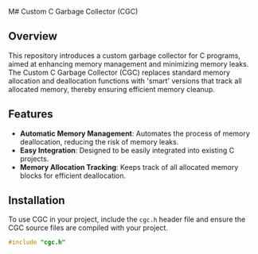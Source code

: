 M# Custom C Garbage Collector (CGC)

## Overview

This repository introduces a custom garbage collector for C programs, aimed at enhancing memory management and minimizing memory leaks. The Custom C Garbage Collector (CGC) replaces standard memory allocation and deallocation functions with 'smart' versions that track all allocated memory, thereby ensuring efficient memory cleanup.

## Features

- **Automatic Memory Management**: Automates the process of memory deallocation, reducing the risk of memory leaks.
- **Easy Integration**: Designed to be easily integrated into existing C projects.
- **Memory Allocation Tracking**: Keeps track of all allocated memory blocks for efficient deallocation.

## Installation

To use CGC in your project, include the `cgc.h` header file and ensure the CGC source files are compiled with your project.

```c
#include "cgc.h"
